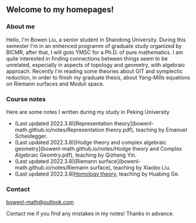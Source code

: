 ## Welcome to my homepages!

### About me
Hello, I'm Bowen Liu, a senior student in Shandong University. During this semester I'm in an enhenced programm of graduate study organized by BICMR, after that, I will goto YMSC for a Ph.D. of pure mathematics. I am quite interested in finding connections between things seem to be unrelated, especially in aspects of topology and geometry, with algebraic approach. Recently I'm reading some theories about GIT and symplectic reduction, in order to finish my graduate thesis, about Yang-Mills equations on Riemann surfaces and Moduli space.

### Course notes

Here are some notes I written during my study in Peking University
* (Last updated 2022.3.8)[Representation theory](bowenl-math.github.io/notes/Representation theory.pdf), teaching by Emanuel Scheidegger.
* (Last updated 2022.3.8)[Hodge theory and complex algebraic geometry](bowenl-math.github.io/notes/Hodge theory and Complex Algebraic Geomtry.pdf), teaching by Qizheng Yin.
* (Last updated 2022.3.8)[Riemann surface](bowenl-math.github.io/notes/Riemann surface), teaching by Xiaobo Liu.
* (Last updated 2022.3.8)[Homology theory](bowenl-math.github.io/notes/同调论), teaching by Huabing Ge.

### Contact
bowenl-math@outlook.com

Contact me if you find any mistakes in my notes! Thanks in advance.
